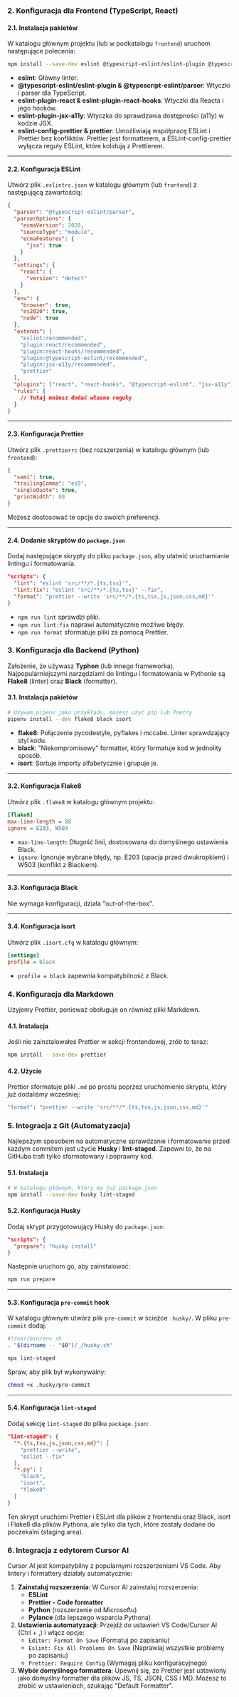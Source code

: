 #

### 2\. Konfiguracja dla Frontend (TypeScript, React)

#### 2.1. Instalacja pakietów

W katalogu głównym projektu (lub w podkatalogu `frontend`) uruchom następujące polecenia:

```bash
npm install --save-dev eslint @typescript-eslint/eslint-plugin @typescript-eslint/parser eslint-plugin-react eslint-plugin-react-hooks eslint-plugin-jsx-a11y eslint-config-prettier prettier
```

- **eslint**: Główny linter.
- **@typescript-eslint/eslint-plugin & @typescript-eslint/parser**: Wtyczki i parser dla TypeScript.
- **eslint-plugin-react & eslint-plugin-react-hooks**: Wtyczki dla Reacta i jego hooków.
- **eslint-plugin-jsx-a11y**: Wtyczka do sprawdzania dostępności (a11y) w kodzie JSX.
- **eslint-config-prettier & prettier**: Umożliwiają współpracę ESLint i Prettier bez konfliktów. Prettier jest formatterem, a ESLint-config-prettier wyłącza reguły ESLint, które kolidują z Prettierem.

---

#### 2.2. Konfiguracja ESLint

Utwórz plik `.eslintrc.json` w katalogu głównym (lub `frontend`) z następującą zawartością:

```json
{
  "parser": "@typescript-eslint/parser",
  "parserOptions": {
    "ecmaVersion": 2020,
    "sourceType": "module",
    "ecmaFeatures": {
      "jsx": true
    }
  },
  "settings": {
    "react": {
      "version": "detect"
    }
  },
  "env": {
    "browser": true,
    "es2020": true,
    "node": true
  },
  "extends": [
    "eslint:recommended",
    "plugin:react/recommended",
    "plugin:react-hooks/recommended",
    "plugin:@typescript-eslint/recommended",
    "plugin:jsx-a11y/recommended",
    "prettier"
  ],
  "plugins": ["react", "react-hooks", "@typescript-eslint", "jsx-a11y"],
  "rules": {
    // Tutaj możesz dodać własne reguły
  }
}
```

---

#### 2.3. Konfiguracja Prettier

Utwórz plik `.prettierrc` (bez rozszerzenia) w katalogu głównym (lub `frontend`):

```json
{
  "semi": true,
  "trailingComma": "es5",
  "singleQuote": true,
  "printWidth": 80
}
```

Możesz dostosować te opcje do swoich preferencji.

---

#### 2.4. Dodanie skryptów do `package.json`

Dodaj następujące skrypty do pliku `package.json`, aby ułatwić uruchamianie lintingu i formatowania.

```json
"scripts": {
  "lint": "eslint 'src/**/*.{ts,tsx}'",
  "lint:fix": "eslint 'src/**/*.{ts,tsx}' --fix",
  "format": "prettier --write 'src/**/*.{ts,tsx,js,json,css,md}'"
}
```

- `npm run lint` sprawdzi pliki.
- `npm run lint:fix` naprawi automatycznie możliwe błędy.
- `npm run format` sformatuje pliki za pomocą Prettier.

### 3\. Konfiguracja dla Backend (Python)

Założenie, że używasz **Typhon** (lub innego frameworka).
Najpopularniejszymi narzędziami do lintingu i formatowania w Pythonie są **Flake8** (linter) oraz **Black** (formatter).

#### 3.1. Instalacja pakietów

```bash
# Używam pipenv jako przykładu, możesz użyć pip lub Poetry
pipenv install --dev flake8 black isort
```

- **flake8**: Połączenie pycodestyle, pyflakes i mccabe. Linter sprawdzający styl kodu.
- **black**: "Niekompromisowy" formatter, który formatuje kod w jednolity sposób.
- **isort**: Sortuje importy alfabetycznie i grupuje je.

---

#### 3.2. Konfiguracja Flake8

Utwórz plik `.flake8` w katalogu głównym projektu:

```ini
[flake8]
max-line-length = 88
ignore = E203, W503
```

- `max-line-length`: Długość linii, dostosowana do domyślnego ustawienia Black.
- `ignore`: Ignoruje wybrane błędy, np. E203 (spacja przed dwukropkiem) i W503 (konflikt z Blackiem).

---

#### 3.3. Konfiguracja Black

Nie wymaga konfiguracji, działa "out-of-the-box".

---

#### 3.4. Konfiguracja isort

Utwórz plik `.isort.cfg` w katalogu głównym:

```ini
[settings]
profile = black
```

- `profile = black` zapewnia kompatybilność z Black.

### 4\. Konfiguracja dla Markdown

Użyjemy Prettier, ponieważ obsługuje on również pliki Markdown.

#### 4.1. Instalacja

Jeśli nie zainstalowałeś Prettier w sekcji frontendowej, zrób to teraz:

```bash
npm install --save-dev prettier
```

#### 4.2. Użycie

Prettier sformatuje pliki `.md` po prostu poprzez uruchomienie skryptu, który już dodaliśmy wcześniej:

```bash
"format": "prettier --write 'src/**/*.{ts,tsx,js,json,css,md}'"
```

### 5\. Integracja z Git (Automatyzacja)

Najlepszym sposobem na automatyczne sprawdzanie i formatowanie przed każdym commitem jest użycie **Husky** i **lint-staged**. Zapewni to, że na GitHuba trafi tylko sformatowany i poprawny kod.

#### 5.1. Instalacja

```bash
# W katalogu głównym, który ma już package.json
npm install --save-dev husky lint-staged
```

#### 5.2. Konfiguracja Husky

Dodaj skrypt przygotowujący Husky do `package.json`:

```json
"scripts": {
  "prepare": "husky install"
}
```

Następnie uruchom go, aby zainstalować:

```bash
npm run prepare
```

---

#### 5.3. Konfiguracja `pre-commit` hook

W katalogu głównym utwórz plik `pre-commit` w ścieżce `.husky/`.
W pliku `pre-commit` dodaj:

```bash
#!/usr/bin/env sh
. "$(dirname -- "$0")/_/husky.sh"

npx lint-staged
```

Spraw, aby plik był wykonywalny:

```bash
chmod +x .husky/pre-commit
```

---

#### 5.4. Konfiguracja `lint-staged`

Dodaj sekcję `lint-staged` do pliku `package.json`:

```json
"lint-staged": {
  "*.{ts,tsx,js,json,css,md}": [
    "prettier --write",
    "eslint --fix"
  ],
  "*.py": [
    "black",
    "isort",
    "flake8"
  ]
}
```

Ten skrypt uruchomi Prettier i ESLint dla plików z frontendu oraz Black, isort i Flake8 dla plików Pythona, ale tylko dla tych, które zostały dodane do poczekalni (staging area).

### 6\. Integracja z edytorem Cursor AI

Cursor AI jest kompatybilny z popularnymi rozszerzeniami VS Code. Aby lintery i formattery działały automatycznie:

1. **Zainstaluj rozszerzenia**: W Cursor AI zainstaluj rozszerzenia:
   - **ESLint**
   - **Prettier - Code formatter**
   - **Python** (rozszerzenie od Microsoftu)
   - **Pylance** (dla lepszego wsparcia Pythona)
2. **Ustawienia automatyzacji**: Przejdź do ustawień VS Code/Cursor AI (Ctrl + ,) i włącz opcje:
   - `Editor: Format On Save` (Formatuj po zapisaniu)
   - `Eslint: Fix All Problems On Save` (Naprawiaj wszystkie problemy po zapisaniu)
   - `Prettier: Require Config` (Wymagaj pliku konfiguracyjnego)
3. **Wybór domyślnego formattera**: Upewnij się, że Prettier jest ustawiony jako domyślny formatter dla plików JS, TS, JSON, CSS i MD. Możesz to zrobić w ustawieniach, szukając "Default Formatter".
